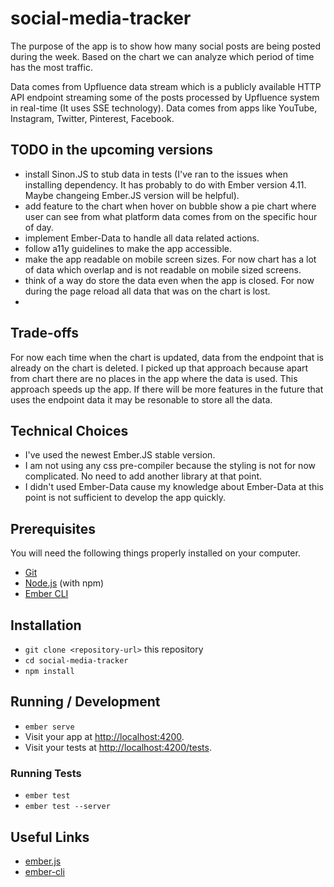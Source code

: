 # social-media-tracker

The purpose of the app is to show how many social posts are being posted during the week. Based on the chart we can analyze which period of time has the most traffic.

Data comes from Upfluence data stream which is a publicly available HTTP API endpoint streaming some of the posts processed by Upfluence system in real-time (It uses SSE technology). Data comes from apps like YouTube, Instagram, Twitter, Pinterest, Facebook.

## TODO in the upcoming versions

* install Sinon.JS to stub data in tests (I've ran to the issues when installing dependency. It has probably to do with Ember version 4.11. Maybe changeing Ember.JS version will be helpful).
* add feature to the chart when hover on bubble show a pie chart where user can see from what platform data comes from on the specific hour of day.
* implement Ember-Data to handle all data related actions.
* follow a11y guidelines to make the app accessible.
* make the app readable on mobile screen sizes. For now chart has a lot of data which overlap and is not readable on mobile sized screens.
* think of a way do store the data even when the app is closed. For now during the page reload all data that was on the chart is lost.
*

## Trade-offs

For now each time when the chart is updated, data from the endpoint that is already on the chart is deleted. 
I picked up that approach because apart from chart there are no places in the app where the data is used. This approach speeds up the app.
If there will be more features in the future that uses the endpoint data it may be resonable to store all the data.
## Technical Choices

* I've used the newest Ember.JS stable version.
* I am not using any css pre-compiler because the styling is not for now complicated. No need to add another library at that point.
* I didn't used Ember-Data cause my knowledge about Ember-Data at this point is not sufficient to develop the app quickly.

## Prerequisites

You will need the following things properly installed on your computer.

* [Git](https://git-scm.com/)
* [Node.js](https://nodejs.org/) (with npm)
* [Ember CLI](https://cli.emberjs.com/release/)

## Installation

* `git clone <repository-url>` this repository
* `cd social-media-tracker`
* `npm install`

## Running / Development

* `ember serve`
* Visit your app at [http://localhost:4200](http://localhost:4200).
* Visit your tests at [http://localhost:4200/tests](http://localhost:4200/tests).

### Running Tests

* `ember test`
* `ember test --server`

## Useful Links

* [ember.js](https://emberjs.com/)
* [ember-cli](https://cli.emberjs.com/release/)
